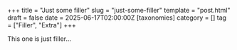 +++
title = "Just some filler"
slug = "just-some-filler"
template = "post.html"
draft = false
date = 2025-06-17T02:00:00Z
[taxonomies]
category = []
tag = ["Filler", "Extra"]
+++

This one is just filler…
